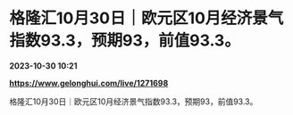 # 格隆汇10月30日｜欧元区10月经济景气指数93.3，预期93，前值93.3。

**2023-10-30 10:21**

**https://www.gelonghui.com/live/1271698**

格隆汇10月30日｜欧元区10月经济景气指数93.3，预期93，前值93.3。